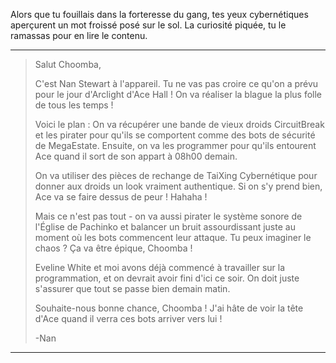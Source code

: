 Alors que tu fouillais dans la forteresse du gang, tes yeux cybernétiques aperçurent un mot froissé posé sur le sol. La curiosité piquée, tu le ramassas pour en lire le contenu.

---

> Salut Choomba,
>
> C'est Nan Stewart à l'appareil. Tu ne vas pas croire ce qu'on a prévu pour le jour d'Arclight d'Ace Hall ! On va réaliser la blague la plus folle de tous les temps !
>
> Voici le plan : On va récupérer une bande de vieux droids CircuitBreak et les pirater pour qu'ils se comportent comme des bots de sécurité de MegaEstate. Ensuite, on va les programmer pour qu'ils entourent Ace quand il sort de son appart à 08h00 demain.
>
> On va utiliser des pièces de rechange de TaiXing Cybernétique pour donner aux droids un look vraiment authentique. Si on s'y prend bien, Ace va se faire dessus de peur ! Hahaha !
>
> Mais ce n'est pas tout - on va aussi pirater le système sonore de l'Église de Pachinko et balancer un bruit assourdissant juste au moment où les bots commencent leur attaque. Tu peux imaginer le chaos ? Ça va être épique, Choomba !
>
> Eveline White et moi avons déjà commencé à travailler sur la programmation, et on devrait avoir fini d'ici ce soir. On doit juste s'assurer que tout se passe bien demain matin.
>
> Souhaite-nous bonne chance, Choomba ! J'ai hâte de voir la tête d'Ace quand il verra ces bots arriver vers lui !
>
> -Nan

---
